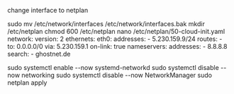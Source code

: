 change interface to netplan

sudo mv /etc/network/interfaces /etc/network/interfaces.bak
mkdir /etc/netplan
chmod 600 /etc/netplan
nano /etc/netplan/50-cloud-init.yaml
network:
    version: 2
    ethernets:
        eth0:
            addresses:
            - 5.230.159.9/24
            routes:
              - to: 0.0.0.0/0
                via: 5.230.159.1
                on-link: true
            nameservers:
                addresses:
                - 8.8.8.8
                search:
                - ghostnet.de

sudo systemctl enable --now systemd-networkd
sudo systemctl disable --now networking
sudo systemctl disable --now NetworkManager
sudo netplan apply
